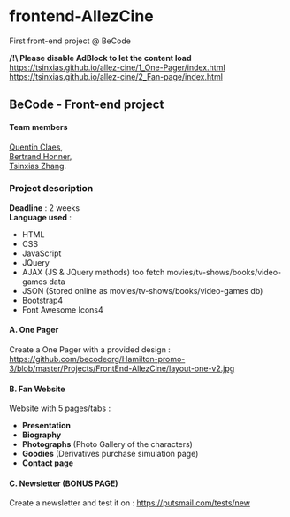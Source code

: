 # frontend-AllezCine
First front-end project @ BeCode  

**/!\ Please disable AdBlock to let the content load**  
https://tsinxias.github.io/allez-cine/1_One-Pager/index.html  
https://tsinxias.github.io/allez-cine/2_Fan-page/index.html  

## BeCode - Front-end project

#### Team members

[Quentin Claes]('https://github.com/QuentinClaes'),  
[Bertrand Honner]('https://github.com/SuperchillB'),  
[Tsinxias Zhang]('https://github.com/Tsinxias').  


### Project description

**Deadline** : 2 weeks  
**Language used** :  
- HTML
- CSS
- JavaScript
- JQuery
- AJAX (JS & JQuery methods) too fetch movies/tv-shows/books/video-games data
- JSON (Stored online as movies/tv-shows/books/video-games db)
- Bootstrap4
- Font Awesome Icons4


#### A. One Pager

Create a One Pager with a provided design : https://github.com/becodeorg/Hamilton-promo-3/blob/master/Projects/FrontEnd-AllezCine/layout-one-v2.jpg  


#### B. Fan Website

Website with 5 pages/tabs :  
- **Presentation**
- **Biography**
- **Photographs** (Photo Gallery of the characters)
- **Goodies** (Derivatives purchase simulation page)
- **Contact page**


#### C. Newsletter (BONUS PAGE)  

Create a newsletter and test it on :  https://putsmail.com/tests/new
